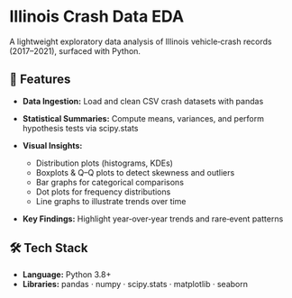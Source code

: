 # Illinois Crash Data EDA

A lightweight exploratory data analysis of Illinois vehicle‑crash records (2017–2021), surfaced with Python.

## 🚀 Features

* **Data Ingestion:** Load and clean CSV crash datasets with pandas
* **Statistical Summaries:** Compute means, variances, and perform hypothesis tests via scipy.stats
* **Visual Insights:**

  * Distribution plots (histograms, KDEs)
  * Boxplots & Q–Q plots to detect skewness and outliers
  * Bar graphs for categorical comparisons
  * Dot plots for frequency distributions
  * Line graphs to illustrate trends over time
* **Key Findings:** Highlight year‑over‑year trends and rare‑event patterns

## 🛠️ Tech Stack

* **Language:** Python 3.8+
* **Libraries:** pandas · numpy · scipy.stats · matplotlib · seaborn
